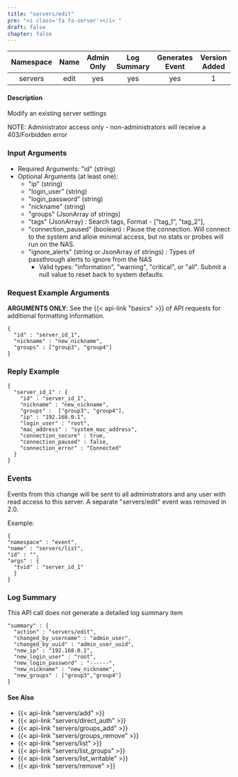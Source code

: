 ```yaml
---
title: "servers/edit"
pre: "<i class='fa fa-server'></i> "
draft: false
chapter: false
---
```


| Namespace | Name | Admin Only | Log Summary | Generates Event | Version Added
|:----------------:|:--------:|:--------:|:--------:|:--------:|:---:|
| servers | edit | yes | yes | yes | 1 |

#### Description
Modify an existing server settings

NOTE: Administrator access only - non-administrators will receive a 403/Forbidden error

### Input Arguments
* Required Arguments: "id" (string)
* Optional Arguments (at least one): 
   * "ip" (string)
   * "login_user" (string)
   * "login_password" (string)
   * "nickname" (string)
   * "groups" (JsonArray of strings)
   * "tags" (JsonArray) : Search tags, Format - ["tag_1", "tag_2"],
   * "connection_paused" (boolean) : Pause the connection. Will connect to the system and allow minimal access, but no stats or probes will run on the NAS.
   * "ignore_alerts" (string or JsonArray of strings) : Types of passthrough alerts to ignore from the NAS
      * Valid types: "information", "warning", "critical", or "all". Submit a null value to reset back to system defaults.

### Request Example Arguments
**ARGUMENTS ONLY**: See the {{< api-link "basics" >}} of API requests for additional formatting information.

```
{
  "id" : "server_id_1",
  "nickname" : "new_nickname",
  "groups" : ["group3", "group4"]
}
```

### Reply Example
```
{
  "server_id_1" : {
    "id" : "server_id_1",
    "nickname" : "new_nickname",
    "groups" :  ["group3", "group4"],
    "ip" : "192.168.0.1",
    "login_user" : "root",
    "mac_address" : "system_mac_address",
    "connection_secure" : true,
    "connection_paused" : false,
    "connection_error" : "Connected"
  }
}
```


### Events
Events from this change will be sent to all administrators and any user with read access to this server.
A separate "servers/edit" event was removed in 2.0.

Example:
```
{
"namespace" : "event",
"name" : "servers/list",
"id" : "",
"args" : {
  "tvid" : "server_id_1"
  }
}
```

### Log Summary
This API call does not generate a detailed log summary item
```
"summary" : {
  "action" : "servers/edit",
  "changed_by_username" : "admin_user",
  "changed_by_uuid" : "admin_user_uuid",
  "new_ip" : "192.168.0.1",
  "new_login_user" : "root",
  "new_login_password" : "------",
  "new_nickname" : "new_nickname",
  "new_groups" : ["group3","group4"]
}
```
#### See Also
* {{< api-link "servers/add" >}}
* {{< api-link "servers/direct_auth" >}}
* {{< api-link "servers/groups_add" >}}
* {{< api-link "servers/groups_remove" >}}
* {{< api-link "servers/list" >}}
* {{< api-link "servers/list_groups" >}}
* {{< api-link "servers/list_writable" >}}
* {{< api-link "servers/remove" >}}
